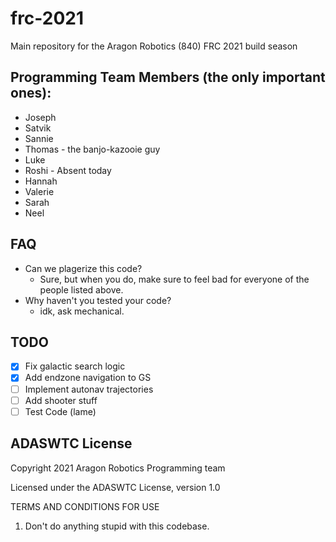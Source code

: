 # frc-2021
Main repository for the Aragon Robotics (840) FRC 2021 build season

## Programming Team Members (the only important ones):

- Joseph 
- Satvik
- Sannie
- Thomas - the banjo-kazooie guy
- Luke
- Roshi - Absent today
- Hannah
- Valerie
- Sarah
- Neel
## FAQ

- Can we plagerize this code?
	- Sure, but when you do, make sure to feel bad for everyone of the people listed above.
- Why haven't you tested your code?
	- idk, ask mechanical.


## TODO

- [x] Fix galactic search logic
- [x] Add endzone navigation to GS
- [ ] Implement autonav trajectories
- [ ] Add shooter stuff
- [ ] Test Code (lame)

## ADASWTC License

Copyright 2021 Aragon Robotics Programming team

Licensed under the ADASWTC License, version 1.0

TERMS AND CONDITIONS FOR USE

1. Don't do anything stupid with this codebase.